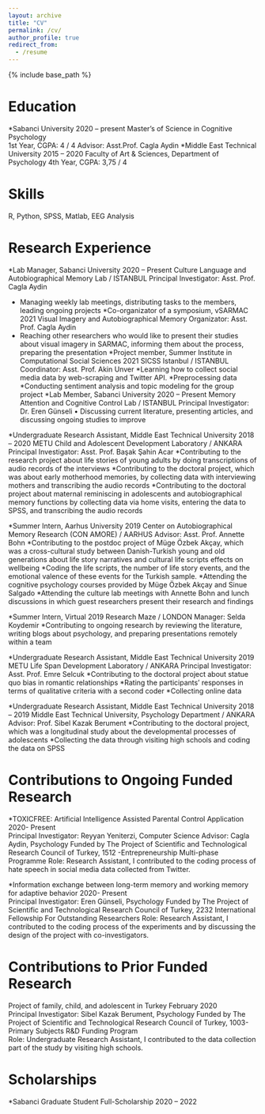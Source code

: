 ```yaml
---
layout: archive
title: "CV"
permalink: /cv/
author_profile: true
redirect_from:
  - /resume
---
```


{% include base_path %}

Education
======
*Sabanci University 								                    2020 – present
Master’s of Science in Cognitive Psychology  
1st Year, CGPA: 4 / 4
Advisor: Asst.Prof. Cagla Aydin
*Middle East Technical University 					      	       2015 – 2020
Faculty of Art & Sciences, Department of Psychology
 4th Year, CGPA: 3,75 / 4

Skills
======

R, Python, SPSS, Matlab, EEG Analysis


  
Research Experience
======

*Lab Manager, Sabanci University						                                2020 – Present
Culture Language and Autobiographical Memory Lab / ISTANBUL
Principal Investigator: Asst. Prof. Cagla Aydin
  *	Managing weekly lab meetings, distributing tasks to the members, leading ongoing projects
*Co-organizator of a symposium, vSARMAC		     		   	                      2021
Visual Imagery and Autobiographical Memory 
Organizator: Asst. Prof. Cagla Aydin
  *	Reaching other researchers who would like to present their studies about visual imagery in SARMAC, informing them about the process,  preparing the presentation
*Project member, Summer Institute in Computational Social Sciences	        2021
 SICSS Istanbul / ISTANBUL
 Coordinator: Asst. Prof. Akin Unver
    *Learning how to collect social media data by web-scraping and Twitter API.
    *Preprocessing data 
    *Conducting sentiment analysis and topic modeling for the group project
*Lab Member, Sabanci University						                                  2020 – Present
Memory Attention and Cognitive Control Lab / ISTANBUL
Principal Investigator: Dr. Eren Günseli
•	Discussing current literature, presenting articles, and discussing ongoing studies to improve

*Undergraduate Research Assistant, Middle East Technical University 	2018 – 2020
METU Child and Adolescent Development Laboratory / ANKARA
Principal Investigator: Asst. Prof. Başak Şahin Acar
  *Contributing to the research project about life stories of young adults by doing transcriptions of audio records of the interviews
  *Contributing to the doctoral project, which was about early motherhood memories, by collecting data with interviewing mothers and   transcribing the audio records
  *Contributing to the doctoral project about maternal reminiscing in adolescents and autobiographical memory functions by collecting data via home visits, entering the data to SPSS, and transcribing the audio records

*Summer Intern, Aarhus University			  		                      		2019
Center on Autobiographical Memory Research (CON AMORE) / AARHUS
Advisor: Asst. Prof. Annette Bohn
  *Contributing to the postdoc project of Müge Özbek Akçay, which was a cross-cultural study between Danish-Turkish young and old generations about life story narratives and cultural life scripts effects on wellbeing
  *Coding the life scripts, the number of life story events, and the emotional valence of these events for the Turkish sample.
  *Attending the cognitive psychology courses provided by Müge Özbek Akçay and Sinue Salgado
  *Attending the culture lab meetings with Annette Bohn and lunch discussions in which guest researchers present their research and findings

*Summer Intern, Virtual							                              		2019
Research Maze / LONDON
Manager: Selda Koydemir
  *Contributing to ongoing research by reviewing the literature, writing blogs about psychology, and preparing presentations remotely within a team

*Undergraduate Research Assistant, Middle East Technical University 	            2019
METU Life Span Development Laboratory / ANKARA
Principal Investigator: Asst. Prof. Emre Selcuk
  *Contributing to the doctoral project about statue quo bias in romantic relationships
  *Rating the participants’ responses in terms of qualitative criteria with a second coder
  *Collecting online data

*Undergraduate Research Assistant, Middle East Technical University           	 2018 – 2019
Middle East Technical University, Psychology Department / ANKARA
Advisor: Prof. Sibel Kazak Berument
  *Contributing to the doctoral project, which was a longitudinal study about the developmental processes of adolescents
  *Collecting the data through visiting high schools and coding the data on SPSS

Contributions to Ongoing Funded Research
==========================================  		

*TOXICFREE: Artificial Intelligence Assisted Parental Control Application       2020- Present   
	Principal Investigator: Reyyan Yeniterzi, Computer Science
	Advisor: Cagla Aydin, Psychology
Funded by The Project of Scientific and Technological Research Council of     Turkey, 1512 -Entrepreneurship Multi-phase Programme
Role: Research Assistant, I contributed to the coding process of hate speech in social media data collected from Twitter.

*Information exchange between long-term memory and working memory for adaptive behavior   2020- Present		
	Principal Investigator: Eren Günseli, Psychology
Funded by The Project of Scientific and Technological Research Council of Turkey, 2232 International Fellowship For Outstanding Researchers 
Role: Research Assistant, I contributed to the coding process of the experiments and by discussing the design of the project with co-investigators.

Contributions to Prior Funded Research  
==========================================
Project of family, child, and adolescent in Turkey                February 2020 	
	Principal Investigator: Sibel Kazak Berument, Psychology
Funded by The Project of Scientific and Technological Research Council of Turkey, 1003- Primary Subjects R&D Funding Program  
Role: Undergraduate Research Assistant, I contributed to the data collection part of the study by visiting high schools.



Scholarships
=========
*Sabanci Graduate Student Full-Scholarship			 		            2020 – 2022
